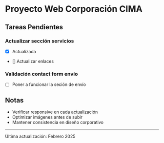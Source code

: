 # Proyecto Web Corporación CIMA

## Tareas Pendientes

### Actualizar sección servicios
- [x] Actualizada
- [] Actualizar enlaces


### Validación contact form envío
- [ ] Poner a funcionar la seción de envío

## Notas
- Verificar responsive en cada actualización
- Optimizar imágenes antes de subir
- Mantener consistencia en diseño corporativo

---
Última actualización: Febrero 2025